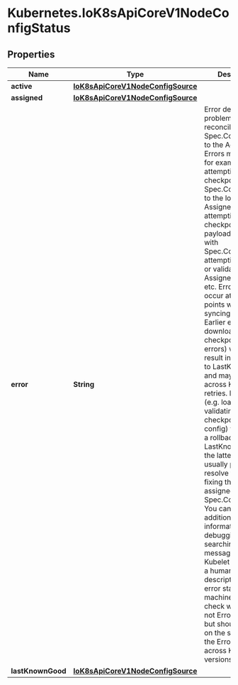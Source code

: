 # Kubernetes.IoK8sApiCoreV1NodeConfigStatus

## Properties

Name | Type | Description | Notes
------------ | ------------- | ------------- | -------------
**active** | [**IoK8sApiCoreV1NodeConfigSource**](IoK8sApiCoreV1NodeConfigSource.md) |  | [optional] 
**assigned** | [**IoK8sApiCoreV1NodeConfigSource**](IoK8sApiCoreV1NodeConfigSource.md) |  | [optional] 
**error** | **String** | Error describes any problems reconciling the Spec.ConfigSource to the Active config. Errors may occur, for example, attempting to checkpoint Spec.ConfigSource to the local Assigned record, attempting to checkpoint the payload associated with Spec.ConfigSource, attempting to load or validate the Assigned config, etc. Errors may occur at different points while syncing config. Earlier errors (e.g. download or checkpointing errors) will not result in a rollback to LastKnownGood, and may resolve across Kubelet retries. Later errors (e.g. loading or validating a checkpointed config) will result in a rollback to LastKnownGood. In the latter case, it is usually possible to resolve the error by fixing the config assigned in Spec.ConfigSource. You can find additional information for debugging by searching the error message in the Kubelet log. Error is a human-readable description of the error state; machines can check whether or not Error is empty, but should not rely on the stability of the Error text across Kubelet versions. | [optional] 
**lastKnownGood** | [**IoK8sApiCoreV1NodeConfigSource**](IoK8sApiCoreV1NodeConfigSource.md) |  | [optional] 



